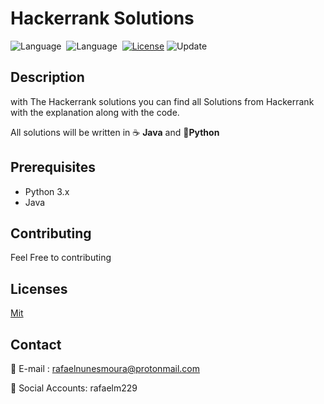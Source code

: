 # Hackerrank Solutions
![Language](https://img.shields.io/badge/language-Python-blue.svg)&nbsp; ![Language](https://img.shields.io/badge/language-Java-blue)&nbsp; [![License](https://img.shields.io/badge/license-MIT-green.svg)](./LICENSE)&nbsp;![Update](https://img.shields.io/badge/update-Daily-brightgreen.svg)&nbsp;

## Description

with The Hackerrank solutions you can find all Solutions from Hackerrank with the explanation along with the code.

All solutions will be written in :coffee: **Java**  and :snake:**Python**



## Prerequisites

- Python 3.x
- Java 



## Contributing


Feel Free to contributing


## Licenses


 [Mit](/LICENSE)



## Contact

:email: E-mail : rafaelnunesmoura@protonmail.com

:tada: Social Accounts: rafaelm229
